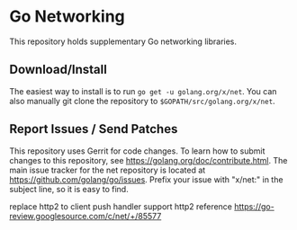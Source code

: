 # Go Networking

This repository holds supplementary Go networking libraries.

## Download/Install

The easiest way to install is to run `go get -u golang.org/x/net`. You can
also manually git clone the repository to `$GOPATH/src/golang.org/x/net`.

## Report Issues / Send Patches

This repository uses Gerrit for code changes. To learn how to submit
changes to this repository, see https://golang.org/doc/contribute.html.
The main issue tracker for the net repository is located at
https://github.com/golang/go/issues. Prefix your issue with "x/net:" in the
subject line, so it is easy to find.

replace http2 to client push handler support http2 reference  https://go-review.googlesource.com/c/net/+/85577